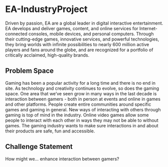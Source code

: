 # EA-IndustryProject


Driven by passion, EA are a global leader in
digital interactive entertainment.
EA develops and deliver games, content, and
online services for Internet-connected consoles,
mobile devices, and personal computers.
Through their cutting-edge games, innovative
services, and powerful technologies, they bring
worlds with infinite possibilities to nearly 600
million active players and fans around the globe,
and are recognized for a portfolio of critically
acclaimed, high-quality brands.

## Problem Space
Gaming has been a popular activity for a long
time and there is no end in site.
As technology and creativity continues to evolve,
so does the gaming space.
One area that we’ve seen grow in many ways in
the last decade is interaction between gamers -
both in person at events and online in games and
other platforms.
People create entire communities around specific
games and gaming in general.
New ways of interacting with others through
gaming is top of mind in the industry.
Online video games allow some people to interact
with each other in ways they may not be able to
without games.
The gaming industry wants to make sure
interactions in and about their products are safe,
fun and accessible.



## Challenge Statement
How might we… enhance interaction
between gamers?
